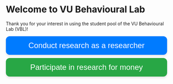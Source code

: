 # Welcome to VU Behavioural Lab

Thank you for your interest in using the student pool of the VU Behavioural Lab (VBL)!

<!-- Researcher Button -->
<a href="overview-on-conducting-a-study" style="text-decoration: none; display: block;">
    <button style="
        background-color: #007bff; 
        color: white; 
        border: none; 
        padding: 15px 20px; 
        text-align: center; 
        display: block; 
        width: 100%; 
        font-size: 24px; 
        margin: 10px 0; 
        cursor: pointer; 
        border-radius: 12px; 
        transition: background-color 0.3s ease, box-shadow 0.3s ease;
        box-shadow: 0 4px 6px rgba(0, 0, 0, 0.1);
    "
        onmouseover="this.style.backgroundColor='#0056b3'; this.style.boxShadow='0 6px 12px rgba(0, 0, 0, 0.2)';"
        onmouseout="this.style.backgroundColor='#007bff'; this.style.boxShadow='0 4px 6px rgba(0, 0, 0, 0.1)';">
        Conduct research as a researcher
    </button>
</a>

<!-- Participant Button -->
<a href="how-to-participate" style="text-decoration: none; display: block;">
    <button style="
        background-color: #28a745; 
        color: white; 
        border: none; 
        padding: 15px 20px; 
        text-align: center; 
        display: block; 
        width: 100%; 
        font-size: 24px; 
        margin: 10px 0; 
        cursor: pointer; 
        border-radius: 12px; 
        transition: background-color 0.3s ease, box-shadow 0.3s ease;
        box-shadow: 0 4px 6px rgba(0, 0, 0, 0.1);
    "
        onmouseover="this.style.backgroundColor='#218838'; this.style.boxShadow='0 6px 12px rgba(0, 0, 0, 0.2)';"
        onmouseout="this.style.backgroundColor='#28a745'; this.style.boxShadow='0 4px 6px rgba(0, 0, 0, 0.1)';">
        Participate in research for money
    </button>
</a>

